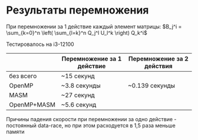 # Результаты перемножения

При перемножении за 1 действие каждый элемент матрицы: $B_j^i = \sum_{k=0}^n \left( \sum_{l=k}^n Q_j^l U_l^k \right) Q_k^i$

Тестировалось на i3-12100

|             | Перемножение за 1 действие | Перемножение за 2 действия |
|-------------|----------------------------|----------------------------|
| без всего   | ~15 секунд                 |                            |
| OpenMP      | ~3.8 секунды               | ~0.139 секунды             |
| MASM        | ~27 секунд                 |                            |
| OpenMP+MASM | ~5.6 секунд                |                            |

Причины падения скорости при перемножении за одно действие - постоянный data-race, но при этом расходуется в 1,5 раза меньше памяти